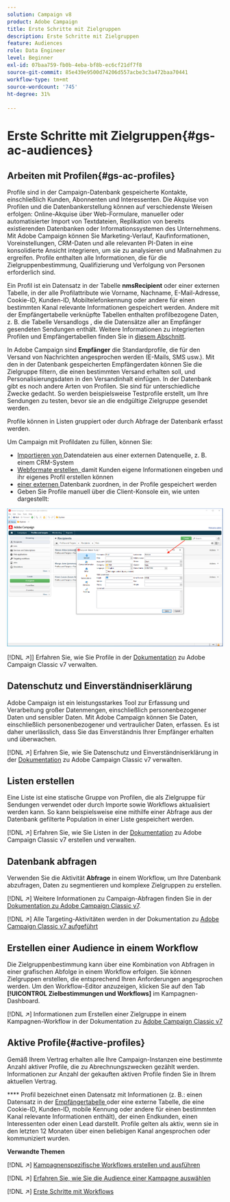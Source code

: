 ```yaml
---
solution: Campaign v8
product: Adobe Campaign
title: Erste Schritte mit Zielgruppen
description: Erste Schritte mit Zielgruppen
feature: Audiences
role: Data Engineer
level: Beginner
exl-id: 07baa759-fb0b-4eba-bf8b-ec6cf21df7f8
source-git-commit: 85e439e9500d74206d557acbe3c3a472baa70441
workflow-type: tm+mt
source-wordcount: '745'
ht-degree: 31%

---
```


# Erste Schritte mit Zielgruppen{#gs-ac-audiences}

## Arbeiten mit Profilen{#gs-ac-profiles}

Profile sind in der Campaign-Datenbank gespeicherte Kontakte, einschließlich Kunden, Abonnenten und Interessenten. Die Akquise von Profilen und die Datenbankerstellung können auf verschiedenste Weisen erfolgen: Online-Akquise über Web-Formulare, manueller oder automatisierter Import von Textdateien, Replikation von bereits existierenden Datenbanken oder Informationssystemen des Unternehmens. Mit Adobe Campaign können Sie Marketing-Verlauf, Kaufinformationen, Voreinstellungen, CRM-Daten und alle relevanten PI-Daten in eine konsolidierte Ansicht integrieren, um sie zu analysieren und Maßnahmen zu ergreifen. Profile enthalten alle Informationen, die für die Zielgruppenbestimmung, Qualifizierung und Verfolgung von Personen erforderlich sind.

Ein Profil ist ein Datensatz in der Tabelle **nmsRecipient** oder einer externen Tabelle, in der alle Profilattribute wie Vorname, Nachname, E-Mail-Adresse, Cookie-ID, Kunden-ID, Mobiltelefonkennung oder andere für einen bestimmten Kanal relevante Informationen gespeichert werden. Andere mit der Empfängertabelle verknüpfte Tabellen enthalten profilbezogene Daten, z. B. die Tabelle Versandlogs , die die Datensätze aller an Empfänger gesendeten Sendungen enthält. Weitere Informationen zu integrierten Profilen und Empfängertabellen finden Sie in [diesem Abschnitt](../dev/datamodel.md#ootb-profiles).

In Adobe Campaign sind **Empfänger** die Standardprofile, die für den Versand von Nachrichten angesprochen werden (E-Mails, SMS usw.). Mit den in der Datenbank gespeicherten Empfängerdaten können Sie die Zielgruppe filtern, die einen bestimmten Versand erhalten soll, und Personalisierungsdaten in den Versandinhalt einfügen. In der Datenbank gibt es noch andere Arten von Profilen. Sie sind für unterschiedliche Zwecke gedacht. So werden beispielsweise Testprofile erstellt, um Ihre Sendungen zu testen, bevor sie an die endgültige Zielgruppe gesendet werden.

Profile können in Listen gruppiert oder durch Abfrage der Datenbank erfasst werden.


Um Campaign mit Profildaten zu füllen, können Sie:

* [Importieren von ](import.md) Datendateien aus einer externen Datenquelle, z. B. einem CRM-System
* [Webformate erstellen, ](../dev/webapps.md) damit Kunden eigene Informationen eingeben und ihr eigenes Profil erstellen können
* [einer externen ](../connect/fda.md) Datenbank zuordnen, in der Profile gespeichert werden
* Geben Sie Profile manuell über die Client-Konsole ein, wie unten dargestellt:

![](assets/create-profile.png)


[!DNL :arrow_upper_right:]] Erfahren Sie, wie Sie Profile in der  [Dokumentation](https://experienceleague.adobe.com/docs/campaign-classic/using/getting-started/profile-management/about-profiles.html) zu Adobe Campaign Classic v7 verwalten.


## Datenschutz und Einverständniserklärung

Adobe Campaign ist ein leistungsstarkes Tool zur Erfassung und Verarbeitung großer Datenmengen, einschließlich personenbezogener Daten und sensibler Daten. Mit Adobe Campaign können Sie Daten, einschließlich personenbezogener und vertraulicher Daten, erfassen. Es ist daher unerlässlich, dass Sie das Einverständnis Ihrer Empfänger erhalten und überwachen.

[!DNL :arrow_upper_right:] Erfahren Sie, wie Sie Datenschutz und Einverständniserklärung in der  [Dokumentation](https://experienceleague.adobe.com/docs/campaign-classic/using/getting-started/privacy/privacy-and-recommendations.html) zu Adobe Campaign Classic v7 verwalten.

## Listen erstellen

Eine Liste ist eine statische Gruppe von Profilen, die als Zielgruppe für Sendungen verwendet oder durch Importe sowie Workflows aktualisiert werden kann. So kann beispielsweise eine mithilfe einer Abfrage aus der Datenbank gefilterte Population in einer Liste gespeichert werden.

[!DNL :arrow_upper_right:] Erfahren Sie, wie Sie Listen in der  [Dokumentation](https://experienceleague.adobe.com/docs/campaign-classic/using/getting-started/profile-management/creating-and-managing-lists.html) zu Adobe Campaign Classic v7 erstellen und verwalten.

## Datenbank abfragen

Verwenden Sie die Aktivität **Abfrage** in einem Workflow, um Ihre Datenbank abzufragen, Daten zu segmentieren und komplexe Zielgruppen zu erstellen.

[!DNL :arrow_upper_right:] Weitere Informationen zu Campaign-Abfragen finden Sie in der  [Dokumentation zu Adobe Campaign Classic v7](https://experienceleague.adobe.com/docs/campaign-classic/using/automating-with-workflows/introduction/targeting-data.html).

[!DNL :arrow_upper_right:] Alle Targeting-Aktivitäten werden in der Dokumentation zu  [Adobe Campaign Classic v7 aufgeführt](https://experienceleague.adobe.com/docs/campaign-classic/using/automating-with-workflows/targeting-activities/about-targeting-activities.html)

## Erstellen einer Audience in einem Workflow

Die Zielgruppenbestimmung kann über eine Kombination von Abfragen in einer grafischen Abfolge in einem Workflow erfolgen. Sie können Zielgruppen erstellen, die entsprechend Ihren Anforderungen angesprochen werden. Um den Workflow-Editor anzuzeigen, klicken Sie auf den Tab **[!UICONTROL Zielbestimmungen und Workflows]** im Kampagnen-Dashboard.

[!DNL :arrow_upper_right:] Informationen zum Erstellen einer Zielgruppe in einem Kampagnen-Workflow in der Dokumentation zu  [Adobe Campaign Classic v7](https://experienceleague.adobe.com/docs/campaign-classic/using/orchestrating-campaigns/orchestrate-campaigns/marketing-campaign-target.html?lang=en#building-the-main-target-in-a-workflow)


## Aktive Profile{#active-profiles}

Gemäß Ihrem Vertrag erhalten alle Ihre Campaign-Instanzen eine bestimmte Anzahl aktiver Profile, die zu Abrechnungszwecken gezählt werden. Informationen zur Anzahl der gekauften aktiven Profile finden Sie in Ihrem aktuellen Vertrag.

**** Profil bezeichnet einen Datensatz mit Informationen (z. B.: einen Datensatz in der  [Empfängertabelle ](../dev/datamodel.md) oder eine externe Tabelle, die eine Cookie-ID, Kunden-ID, mobile Kennung oder andere für einen bestimmten Kanal relevante Informationen enthält), der einen Endkunden, einen Interessenten oder einen Lead darstellt. Profile gelten als aktiv, wenn sie in den letzten 12 Monaten über einen beliebigen Kanal angesprochen oder kommuniziert wurden.

<!--
You can monitor the number of active profiles used on your instances directly from Campaign Control Panel. 

[!DNL :arrow_upper_right:] For more on this, refer to the [Control Panel documentation](https://docs.adobe.com/content/help/en/control-panel/using/performance-monitoring/active-profiles-monitoring.html).
-->

**Verwandte Themen**

[!DNL :arrow_upper_right:] [Kampagnenspezifische Workflows erstellen und ausführen](https://experienceleague.adobe.com/docs/campaign-classic/using/automating-with-workflows/introduction/building-a-workflow.html)

[!DNL :arrow_upper_right:] [Erfahren Sie, wie Sie die Audience einer Kampagne auswählen](https://experienceleague.adobe.com/docs/campaign-classic/using/orchestrating-campaigns/orchestrate-campaigns/marketing-campaign-target.html)

[!DNL :arrow_upper_right:] [Erste Schritte mit Workflows](https://experienceleague.adobe.com/docs/campaign-classic/using/automating-with-workflows/introduction/about-workflows.html)
